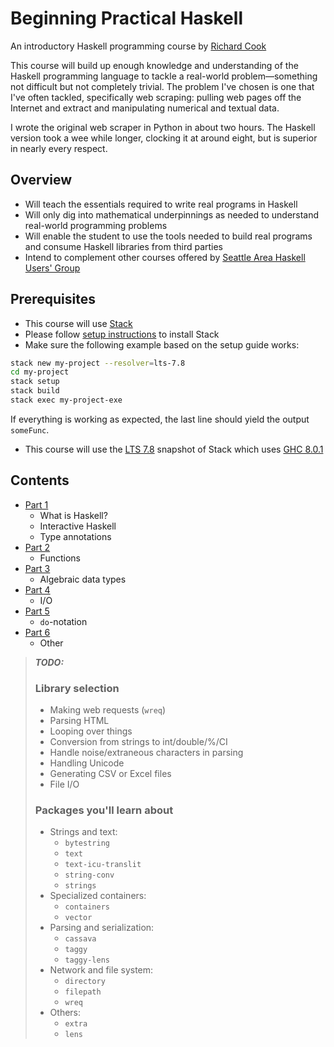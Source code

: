 # Beginning Practical Haskell

An introductory Haskell programming course by [Richard Cook][rcookdotorg]

This course will build up enough knowledge and understanding of the Haskell programming language to tackle a real-world problem&mdash;something not difficult but not completely trivial. The problem I've chosen is one that I've often tackled, specifically web scraping: pulling web pages off the Internet and extract and manipulating numerical and textual data.

I wrote the original web scraper in Python in about two hours. The Haskell version took a wee while longer, clocking it at around eight, but is superior in nearly every respect.

## Overview

* Will teach the essentials required to write real programs in Haskell
* Will only dig into mathematical underpinnings as needed to understand real-world programming problems
* Will enable the student to use the tools needed to build real programs and consume Haskell libraries from third parties
* Intend to complement other courses offered by [Seattle Area Haskell Users' Group][seahug]

## Prerequisites

* This course will use [Stack][stack]
* Please follow [setup instructions][stackhowto] to install Stack
* Make sure the following example based on the setup guide works:

```bash
stack new my-project --resolver=lts-7.8
cd my-project
stack setup
stack build
stack exec my-project-exe
```

If everything is working as expected, the last line should yield the output
`someFunc`.

* This course will use the [LTS 7.8][lts78] snapshot of Stack which uses [GHC 8.0.1][ghc801]

## Contents

* [Part 1](part01.md)
    * What is Haskell?
    * Interactive Haskell
    * Type annotations
* [Part 2](part02.md)
    * Functions
* [Part 3](part03.md)
    * Algebraic data types
* [Part 4](part04.md)
    * I/O
* [Part 5](part05.md)
    * `do`-notation
* [Part 6](part06.md)
    * Other

> ***TODO:***
>
> ### Library selection
>
> * Making web requests (`wreq`)
> * Parsing HTML
> * Looping over things
> * Conversion from strings to int/double/%/CI
> * Handle noise/extraneous characters in parsing
> * Handling Unicode
> * Generating CSV or Excel files
> * File I/O
>
> ### Packages you'll learn about
>
> * Strings and text:
>   * `bytestring`
>   * `text`
>   * `text-icu-translit`
>   * `string-conv`
>   * `strings`
> * Specialized containers:
>   * `containers`
>   * `vector`
> * Parsing and serialization:
>   * `cassava`
>   * `taggy`
>   * `taggy-lens`
> * Network and file system:
>   * `directory`
>   * `filepath`
>   * `wreq`
> * Others:
>   * `extra`
>   * `lens`

[ghc801]: https://downloads.haskell.org/~ghc/master/users-guide/8.0.1-notes.html
[lts78]: https://www.stackage.org/lts-7.8
[rcookdotorg]: http://rcook.org/
[seahug]: http://seattlehaskell.org/
[stack]: https://docs.haskellstack.org/
[stackhowto]: https://docs.haskellstack.org/en/stable/README/#how-to-install
